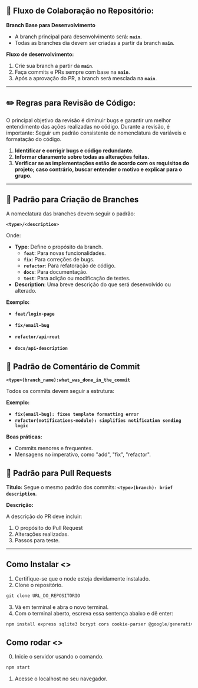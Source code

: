 ## 🔄 Fluxo de Colaboração no Repositório:

**Branch Base para Desenvolvimento**

- A branch principal para desenvolvimento será: **`main`**.
- Todas as branches dia devem ser criadas a partir da branch **`main`**.

**Fluxo de desenvolvimento:**

1. Crie sua branch a partir da **`main`**.
2. Faça commits e PRs sempre com base na **`main`**.
3. Após a aprovação do PR, a branch será mesclada na **`main`**.
---

## ✏️ Regras para Revisão de Código: 
O principal objetivo da revisão é diminuir bugs e garantir um melhor entendimento das ações realizadas no código.
Durante a revisão, é importante:
Seguir um padrão consistente de nomenclatura de variáveis e formatação do código.


1. **Identificar e corrigir bugs e código redundante.**
2. **Informar claramente sobre todas as alterações feitas.**
3. **Verificar se as implementações estão de acordo com os requisitos do projeto; caso contrário, buscar entender o motivo e explicar para o grupo.**
---

## 📄 Padrão para Criação de Branches

A nomeclatura das branches devem seguir o padrão:

**`<type>/<description>`**

Onde:

- **Type**: Define o propósito da branch.
    - **`feat`**: Para novas funcionalidades.
    - **`fix`**: Para correções de bugs.
    - **`refactor`**: Para refatoração de código.
    - **`docs`**: Para documentação.
    - **`test`**: Para adição ou modificação de testes.
- **Description**: Uma breve descrição do que será desenvolvido ou alterado.

**Exemplo:**

- **`feat/login-page`**

- **`fix/email-bug`**

- **`refactor/api-rout`**

- **`docs/api-description`**

## 📄 Padrão de Comentário de Commit

**`<type>(branch_name):what_was_done_in_the_commit`**

Todos os commits devem seguir a estrutura:

**Exemplo:**

- **`fix(email-bug): fixes template formatting error`**
- **`refactor(notifications-module): simplifies notification sending logic`**

**Boas práticas:**

- Commits menores e frequentes.
- Mensagens no imperativo, como "add", "fix", "refactor".

## 📄 Padrão para Pull Requests

**Título:** Segue o mesmo padrão dos commits: **`<type>(branch): brief description`**.

**Descrição:**

A descrição do PR deve incluir:

1. O propósito do Pull Request
2. Alterações realizadas.
3. Passos para teste.
---


## Como Instalar <>

1. Certifique-se que o node esteja devidamente instalado.
2. Clone o repositório.
```jsx
git clone URL_DO_REPOSITÓRIO
```
3. Vá em terminal e abra o novo terminal.
4. Com o terminal aberto, escreva essa sentença abaixo e dê enter:
```jsx
npm install express sqlite3 bcrypt cors cookie-parser @google/generative-ai pdfkit dotenv
```

## Como rodar <>
0. Inicie o servidor usando o comando.
```jsx
npm start
```
1. Acesse o localhost no seu navegador.
